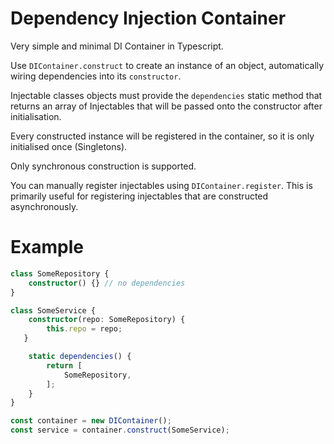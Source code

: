 # Dependency Injection Container

Very simple and minimal DI Container in Typescript.

Use `DIContainer.construct` to create an instance of an object, automatically wiring dependencies into its `constructor`.

Injectable classes objects must provide the `dependencies` static method that returns an array of Injectables that will be passed onto the constructor after initialisation.

Every constructed instance will be registered in the container, so it is only initialised once (Singletons).

Only synchronous construction is supported.

You can manually register injectables using `DIContainer.register`. This is primarily useful for registering injectables that are constructed asynchronously.

# Example

```typescript
class SomeRepository {
	constructor() {} // no dependencies
}

class SomeService {
	constructor(repo: SomeRepository) {
		this.repo = repo;
   }

	static dependencies() {
		return [
			SomeRepository,
		];
	}
}

const container = new DIContainer();
const service = container.construct(SomeService);
```
